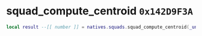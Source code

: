 # squad_compute_centroid `0x142D9F3A`

```lua
local result --[[ number ]] = natives.squads.squad_compute_centroid(_unk0 --[[ number ]], _unk1 --[[ number ]])
```